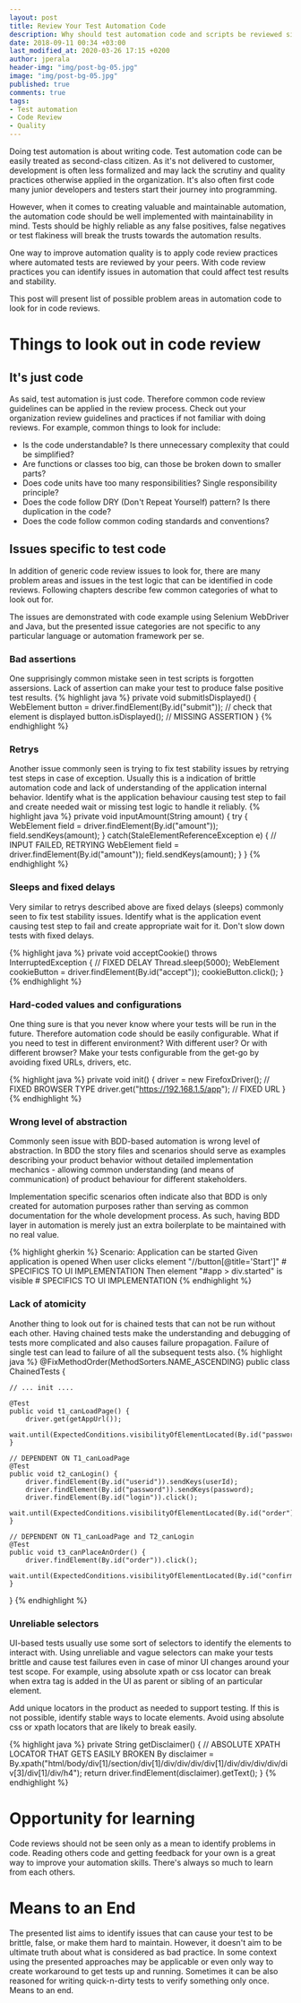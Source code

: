 ```yaml
---
layout: post
title: Review Your Test Automation Code
description: Why should test automation code and scripts be reviewed similar to production code? Here is my list of common problem areas in automation code to look for in code reviews.
date: 2018-09-11 00:34 +03:00
last_modified_at: 2020-03-26 17:15 +0200
author: jperala
header-img: "img/post-bg-05.jpg"
image: "img/post-bg-05.jpg"
published: true
comments: true
tags:
- Test automation
- Code Review
- Quality
---
```

Doing test automation is about writing code. Test automation code can be easily treated as second-class citizen. As it's not delivered to customer, development is often less formalized and may lack the scrutiny and quality practices otherwise applied in the organization. It's also often first code many junior developers and testers start their journey into programming.

However, when it comes to creating valuable and maintainable automation, the automation code should be well implemented with maintainability in mind. Tests should be highly reliable as any false positives, false negatives or test flakiness will break the trusts towards the automation results.

One way to improve automation quality is to apply code review practices where automated tests are reviewed by your peers. With code review practices you can identify issues in automation that could affect test results and stability.

This post will present list of possible problem areas in automation code to look for in code reviews.

# Things to look out in code review

## It's just code
As said, test automation is just code. Therefore common code review guidelines can be applied in the review process. Check out your organization review guidelines and practices if not familiar with doing reviews. For example, common things to look for include:
* Is the code understandable? Is there unnecessary complexity that could be simplified?
* Are functions or classes too big, can those be broken down to smaller parts?
* Does code units have too many responsibilities? Single responsibility principle?
* Does the code follow DRY (Don't Repeat Yourself) pattern? Is there duplication in the code?
* Does the code follow common coding standards and conventions?

## Issues specific to test code
In addition of generic code review issues to look for, there are many problem areas and issues in the test logic that can be identified in code reviews. Following chapters describe few common categories of what to look out for.

The issues are demonstrated with code example using Selenium WebDriver and Java, but the presented issue categories are not specific to any particular language or automation framework per se.

### Bad assertions
One supprisingly common mistake seen in test scripts is forgotten assersions. Lack of assertion can make your test to produce false positive test results.
{% highlight java %}
    private void submitIsDisplayed() {
        WebElement button = driver.findElement(By.id("submit"));
        // check that element is displayed
        button.isDisplayed();  // MISSING ASSERTION
    }
{% endhighlight %}

### Retrys
Another issue commonly seen is trying to fix test stability issues by retrying test steps in case of exception. Usually this is a indication of brittle automation code and lack of understanding of the application internal behavior. Identify what is the application behaviour causing test step to fail and create needed wait or missing test logic to handle it reliably.
{% highlight java %}
    private void inputAmount(String amount) {
        try {
            WebElement field = driver.findElement(By.id("amount"));
            field.sendKeys(amount);
        } catch(StaleElementReferenceException e) {
            // INPUT FAILED, RETRYING
            WebElement field = driver.findElement(By.id("amount"));
            field.sendKeys(amount);
        }
    }
{% endhighlight %}

### Sleeps and fixed delays
Very similar to retrys described above are fixed delays (sleeps) commonly seen to fix test stability issues. Identify what is the application event causing test step to fail and create appropriate wait for it. Don't slow down tests with fixed delays.

{% highlight java %}
    private void acceptCookie() throws InterruptedException {
        // FIXED DELAY
        Thread.sleep(5000);
        WebElement cookieButton = driver.findElement(By.id("accept"));
        cookieButton.click();
    }
{% endhighlight %}

### Hard-coded values and configurations
One thing sure is that you never know where your tests will be run in the future. Therefore automation code should be easily configurable. What if you need to test in different environment? With different user? Or with different browser? Make your tests configurable from the get-go by avoiding fixed URLs, drivers, etc.

{% highlight java %}
    private void init() {
        driver = new FirefoxDriver(); // FIXED BROWSER TYPE
        driver.get("https://192.168.1.5/app"); // FIXED URL
    }
{% endhighlight %}

### Wrong level of abstraction
Commonly seen issue with BDD-based automation is wrong level of abstraction. In BDD the story files and scenarios should serve as examples describing your product behavior without detailed implementation mechanics - allowing common understanding (and means of communication) of product behaviour for different stakeholders.

Implementation specific scenarios often indicate also that BDD is only created for automation purposes rather than serving as common documentation for the whole development process. As such, having BDD layer in automation is merely just an extra boilerplate to be maintained with no real value.

{% highlight gherkin %}
Scenario: Application can be started
Given application is opened
When user clicks element "//button[@title='Start']" # SPECIFICS TO UI IMPLEMENTATION
Then element "#app > div.started" is visible        # SPECIFICS TO UI IMPLEMENTATION
{% endhighlight %}

### Lack of atomicity
Another thing to look out for is chained tests that can not be run without each other. Having chained tests make the understanding and debugging of tests more complicated and also causes failure propagation. Failure of single test can lead to failure of all the subsequent tests also.
{% highlight java %}
@FixMethodOrder(MethodSorters.NAME_ASCENDING)
public class ChainedTests {

    // ... init ....

    @Test
    public void t1_canLoadPage() {
        driver.get(getAppUrl());
        wait.until(ExpectedConditions.visibilityOfElementLocated(By.id("password")));
    }

    // DEPENDENT ON T1_canLoadPage
    @Test
    public void t2_canLogin() {
        driver.findElement(By.id("userid")).sendKeys(userId);
        driver.findElement(By.id("password")).sendKeys(password);
        driver.findElement(By.id("login")).click();
        wait.until(ExpectedConditions.visibilityOfElementLocated(By.id("order")));
    }

    // DEPENDENT ON T1_canLoadPage and T2_canLogin
    @Test
    public void t3_canPlaceAnOrder() {
        driver.findElement(By.id("order")).click();
        wait.until(ExpectedConditions.visibilityOfElementLocated(By.id("confirmation")));
    }
}
{% endhighlight %}

### Unreliable selectors
UI-based tests usually use some sort of selectors to identify the elements to interact with. Using unreliable and vague selectors can make your tests brittle and cause test failures even in case of minor UI changes around your test scope. For example, using absolute xpath or css locator can break when extra tag is added in the UI as parent or sibling of an particular element.

Add unique locators in the product as needed to support testing. If this is not possible, identify stable ways to locate elements. Avoid using absolute css or xpath locators that are likely to break easily.

{% highlight java %}
    private String getDisclaimer() {
        // ABSOLUTE XPATH LOCATOR THAT GETS EASILY BROKEN
        By disclaimer = By.xpath("html/body/div[1]/section/div[1]/div/div/div/div[1]/div/div/div/div/div[3]/div[1]/div/h4");
        return driver.findElement(disclaimer).getText();
    }
{% endhighlight %}

# Opportunity for learning
Code reviews should not be seen only as a mean to identify problems in code. Reading others code and getting feedback for your own is a great way to improve your automation skills. There's always so much to learn from each others. 

# Means to an End
The presented list aims to identify issues that can cause your test to be brittle, false, or make them hard to maintain. However, it doesn't aim to be ultimate truth about what is considered as bad practice. In some context using the presented approaches may be applicable or even only way to create workaround to get tests up and running. Sometimes it can be also reasoned for writing quick-n-dirty tests to verify something only once. Means to an end.